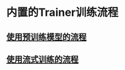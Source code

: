 # 内置的Trainer训练流程
## [使用预训练模型的流程](https://github.com/PaddlePaddle/PaddleRec/tree/master/models/contentunderstanding/textcnn_pretrain)
## [使用流式训练的流程](https://github.com/PaddlePaddle/PaddleRec/tree/master/models/rank/dnn)
